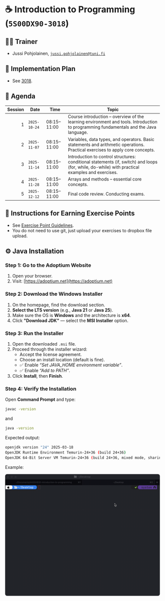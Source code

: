 # ☕ Introduction to Programming (`5S00DX90-3018`)

## 🧑‍💻 Trainer

- Jussi Pohjolainen, [`jussi.pohjolainen@tuni.fi`](mailto:jussi.pohjolainen@tuni.fi)

## 💼 Implementation Plan

- See [3018](https://tamk-study-guide.tuni.fi/realization/TODO).

## 📅 Agenda

| **Session** | **Date**     | **Time**    | **Topic**                                                                                                                                       |
| ----------: | ------------ | ----------- | ----------------------------------------------------------------------------------------------------------------------------------------------- |
|           1 | `2025-10-24` | 08:15–11:00 | Course introduction – overview of the learning environment and tools. Introduction to programming fundamentals and the Java language.           |
|           2 | `2025-11-07` | 08:15–11:00 | Variables, data types, and operators. Basic statements and arithmetic operations. Practical exercises to apply core concepts.                   |
|           3 | `2025-11-14` | 08:15–11:00 | Introduction to control structures: conditional statements (if, switch) and loops (for, while, do-while) with practical examples and exercises. |
|           4 | `2025-11-28` | 08:15–11:00 | Arrays and methods – essential core concepts.                                                                                                   |
|           5 | `2025-12-12` | 08:15–11:00 | Final code review. Conducting exams.                                                                                                            |

## 🎯 Instructions for Earning Exercise Points

- See [Exercise Point Guidelines](https://github.com/pohjus/common-course-assets/blob/main/exercise-points-guidelines.md).
- You do not need to use git, just upload your exercises to dropbox file upload.

## ⚙️ Java Installation

### Step 1: Go to the Adoptium Website

1. Open your browser.
2. Visit: [https://adoptium.net](https://adoptium.net)

### Step 2: Download the Windows Installer

1. On the homepage, find the download section.
2. **Select the LTS version** (e.g., **Java 21** or **Java 25**).
3. Make sure the OS is **Windows** and the architecture is **x64**.
4. Click **"Download JDK"** — select the **MSI Installer** option.

### Step 3: Run the Installer

1. Open the downloaded `.msi` file.
2. Proceed through the installer wizard:
   - Accept the license agreement.
   - Choose an install location (default is fine).
   - ✅ Enable _“Set JAVA_HOME environment variable”_.
   - ✅ Enable _“Add to PATH”_.
3. Click **Install**, then **Finish**.

### Step 4: Verify the Installation

Open **Command Prompt** and type:

```sh
javac -version
```

and

```sh
java -version
```

Expected output:

```sh
openjdk version "24" 2025-03-18
OpenJDK Runtime Environment Temurin-24+36 (build 24+36)
OpenJDK 64-Bit Server VM Temurin-24+36 (build 24+36, mixed mode, sharing)
```

Example:

![](images/java.gif)
